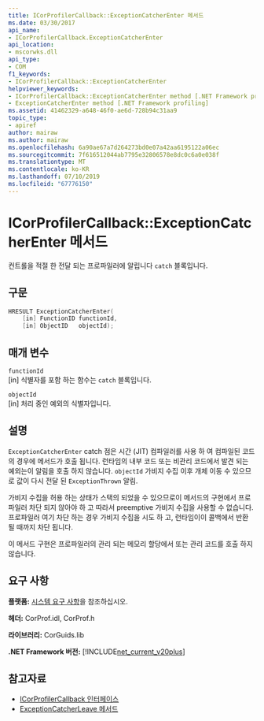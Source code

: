 ```yaml
---
title: ICorProfilerCallback::ExceptionCatcherEnter 메서드
ms.date: 03/30/2017
api_name:
- ICorProfilerCallback.ExceptionCatcherEnter
api_location:
- mscorwks.dll
api_type:
- COM
f1_keywords:
- ICorProfilerCallback::ExceptionCatcherEnter
helpviewer_keywords:
- ICorProfilerCallback::ExceptionCatcherEnter method [.NET Framework profiling]
- ExceptionCatcherEnter method [.NET Framework profiling]
ms.assetid: 41462329-a648-46f0-ae6d-728b94c31aa9
topic_type:
- apiref
author: mairaw
ms.author: mairaw
ms.openlocfilehash: 6a90ae67a7d264273bd0e07a42aa6195122a06ec
ms.sourcegitcommit: 7f616512044ab7795e32806578e8dc0c6a0e038f
ms.translationtype: MT
ms.contentlocale: ko-KR
ms.lasthandoff: 07/10/2019
ms.locfileid: "67776150"
---
```

# <a name="icorprofilercallbackexceptioncatcherenter-method"></a>ICorProfilerCallback::ExceptionCatcherEnter 메서드
컨트롤을 적절 한 전달 되는 프로파일러에 알립니다 `catch` 블록입니다.  
  
## <a name="syntax"></a>구문  
  
```cpp  
HRESULT ExceptionCatcherEnter(  
    [in] FunctionID functionId,  
    [in] ObjectID   objectId);  
```  
  
## <a name="parameters"></a>매개 변수  
 `functionId`  
 [in] 식별자를 포함 하는 함수는 `catch` 블록입니다.  
  
 `objectId`  
 [in] 처리 중인 예외의 식별자입니다.  
  
## <a name="remarks"></a>설명  
 `ExceptionCatcherEnter` catch 점은 시간 (JIT) 컴파일러를 사용 하 여 컴파일된 코드의 경우에 메서드가 호출 됩니다. 런타임의 내부 코드 또는 비관리 코드에서 발견 되는 예외는이 알림을 호출 하지 않습니다. `objectId` 가비지 수집 이후 개체 이동 수 있으므로 값이 다시 전달 된 `ExceptionThrown` 알림.  
  
 가비지 수집을 허용 하는 상태가 스택의 되었을 수 있으므로이 메서드의 구현에서 프로파일러 차단 되지 않아야 하 고 따라서 preemptive 가비지 수집을 사용할 수 없습니다. 프로파일러 여기 차단 하는 경우 가비지 수집을 시도 하 고, 런타임이이 콜백에서 반환 될 때까지 차단 됩니다.  
  
 이 메서드 구현은 프로파일러의 관리 되는 메모리 할당에서 또는 관리 코드를 호출 하지 않습니다.  
  
## <a name="requirements"></a>요구 사항  
 **플랫폼:** [시스템 요구 사항](../../../../docs/framework/get-started/system-requirements.md)을 참조하십시오.  
  
 **헤더:** CorProf.idl, CorProf.h  
  
 **라이브러리:** CorGuids.lib  
  
 **.NET Framework 버전:** [!INCLUDE[net_current_v20plus](../../../../includes/net-current-v20plus-md.md)]  
  
## <a name="see-also"></a>참고자료

- [ICorProfilerCallback 인터페이스](../../../../docs/framework/unmanaged-api/profiling/icorprofilercallback-interface.md)
- [ExceptionCatcherLeave 메서드](../../../../docs/framework/unmanaged-api/profiling/icorprofilercallback-exceptioncatcherleave-method.md)
